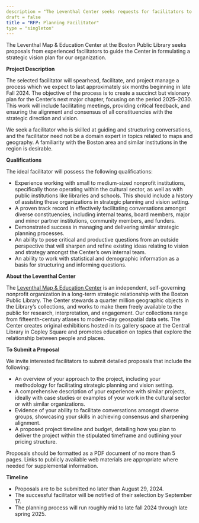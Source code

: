 ```yaml
---
description = "The Leventhal Center seeks requests for facilitators to conduct a planning process in the 2024-2025 fiscal year"
draft = false
title = "RFP: Planning Facilitator"
type = "singleton"
---
```


The Leventhal Map & Education Center at the Boston Public Library seeks proposals from experienced facilitators to guide the Center in formulating a strategic vision plan for our organization. 

**Project Description**

The selected facilitator will spearhead, facilitate, and project manage a process which we expect to last approximately six months beginning in late Fall 2024. The objective of the process is to create a succinct but visionary plan for the Center’s next major chapter, focusing on the period 2025–2030. This work will include facilitating meetings, providing critical feedback, and ensuring the alignment and consensus of all constituencies with the strategic direction and vision. 

We seek a facilitator who is skilled at guiding and structuring conversations, and the facilitator need not be a domain expert in topics related to maps and geography. A familiarity with the Boston area and similar institutions in the region is desirable.

**Qualifications**

The ideal facilitator will possess the following qualifications:

- Experience working with small to medium-sized nonprofit institutions, specifically those operating within the cultural sector, as well as with public institutions like libraries and schools. This should include a history of assisting these organizations in strategic planning and vision setting.
- A proven track record in effectively facilitating conversations amongst diverse constituencies, including internal teams, board members, major and minor partner institutions, community members, and funders.
- Demonstrated success in managing and delivering similar strategic planning processes.
- An ability to pose critical and productive questions from an outside perspective that will sharpen and refine existing ideas relating to vision and strategy amongst the Center’s own internal team.
- An ability to work with statistical and demographic information as a basis for structuring and informing questions.

**About the Leventhal Center**

The [Leventhal Map & Education Center](https://www.leventhalmap.org) is an independent, self-governing nonprofit organization in a long-term strategic relationship with the Boston Public Library. The Center stewards a quarter million geographic objects in the Library’s collections, and works to make them freely available to the public for research, interpretation, and engagement. Our collections range from fifteenth-century atlases to modern-day geospatial data sets. The Center creates original exhibitions hosted in its gallery space at the Central Library in Copley Square and promotes education on topics that explore the relationship between people and places.

**To Submit a Proposal**

We invite interested facilitators to submit detailed proposals that include the following:

- An overview of your approach to the project, including your methodology for facilitating strategic planning and vision setting.
- A comprehensive description of your experience with similar projects, ideally with case studies or examples of your work in the cultural sector or with similar organizations.
- Evidence of your ability to facilitate conversations amongst diverse groups, showcasing your skills in achieving consensus and sharpening alignment.
- A proposed project timeline and budget, detailing how you plan to deliver the project within the stipulated timeframe and outlining your pricing structure.

Proposals should be formatted as a PDF document of no more than 5 pages. Links to publicly available web materials are appropriate where needed for supplemental information.

**Timeline**

- Proposals are to be submitted no later than August 29, 2024.
- The successful facilitator will be notified of their selection by September 17.
- The planning process will run roughly mid to late fall 2024 through late spring 2025.
